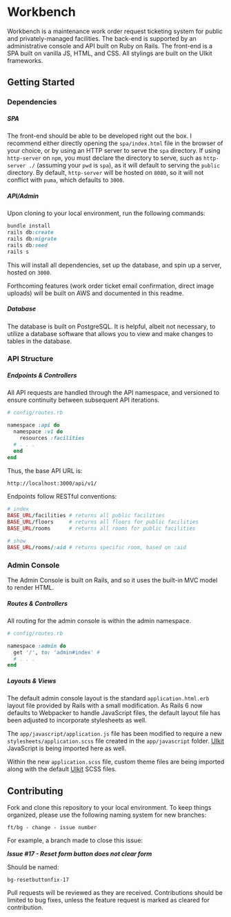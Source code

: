 # Workbench
Workbench is a maintenance work order request ticketing system for public and privately-managed facilities. The back-end is supported by an administrative console and API built on Ruby on Rails. The front-end is a SPA built on vanilla JS, HTML, and CSS. All stylings are built on the UIkit frameworks.

## Getting Started

### Dependencies

##### SPA

The front-end should be able to be developed right out the box. I recommend either directly opening the `spa/index.html` file in the browser of your choice, or by using an HTTP server to serve the `spa` directory. If using `http-server` on `npm`, you must declare the directory to serve, such as `http-server ./` (assuming your `pwd` is `spa`), as it will default to serving the `public` directory. By default, `http-server` will be hosted on `8080`, so it will not conflict with `puma`, which defaults to `3000`.

##### API/Admin

Upon cloning to your local environment, run the following commands:

```Ruby
bundle install
rails db:create
rails db:migrate
rails db:seed
rails s
```

This will install all dependencies, set up the database, and spin up a server, hosted on `3000`.

Forthcoming features (work order ticket email confirmation, direct image uploads) will be built on AWS and documented in this readme.

##### Database

The database is built on PostgreSQL. It is helpful, albeit not necessary, to utilize a database software that allows you to view and make changes to tables in the database.

### API Structure

##### Endpoints & Controllers

All API requests are handled through the API namespace, and versioned to ensure continuity between subsequent API iterations.

```ruby
# config/routes.rb

namespace :api do
  namespace :v1 do
    resources :facilities
  # . . .
  end
end
```

Thus, the base API URL is:

```html
http://localhost:3000/api/v1/
```

Endpoints follow RESTful conventions:

```ruby
# index
BASE_URL/facilities # returns all public facilities
BASE_URL/floors     # returns all floors for public facilities
BASE_URL/rooms      # returns all rooms for public facilities

# show
BASE_URL/rooms/:aid # returns specific room, based on :aid
```

### Admin Console

The Admin Console is built on Rails, and so it uses the built-in MVC model to render HTML.

##### Routes & Controllers

All routing for the admin console is within the admin namespace.

```ruby
# config/routes.rb

namespace :admin do
  get '/', to: 'admin#index' #
  # . . .
end
```

##### Layouts & Views

The default admin console layout is the standard `application.html.erb` layout file provided by Rails with a small modification. As Rails 6 now defaults to Webpacker to handle JavaScript files, the default layout file has been adjusted to incorporate stylesheets as well.

The `app/javascript/application.js` file has been modified to require a new `stylesheets/application.scss` file created in the `app/javascript` folder. <a href = 'https://www.getuikit.com'>UIkit</a> JavaScript is being imported here as well.

Within the new `application.scss` file, custom theme files are being imported along with the default <a href = 'https://www.getuikit.com'>UIkit</a> SCSS files.

## Contributing

Fork and clone this repository to your local environment. To keep things organized, please use the following naming system for new branches:

```shell
ft/bg - change - issue number
```

For example, a branch made to close this issue:

<strong><em>Issue #17 - Reset form button does not clear form</em></strong>

Should be named:

```shell
bg-resetbuttonfix-17
```

Pull requests will be reviewed as they are received. Contributions should be limited to bug fixes, unless the feature request is marked as cleared for contribution.

